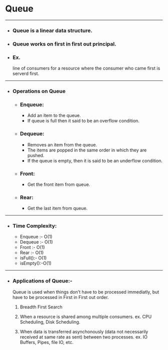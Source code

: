 # Queue
---
  - ### Queue is a linear data structure.
  - ### Queue works on first in first out principal.
  - ### Ex.
      line of consumers for a resource where the consumer who came first is serverd first.
---
  - ### Operations on Queue
      - ### Enqueue:
        - Add an item to the queue.
        - If queue is full then it said to be an overflow condition.

      - ### Dequeue:
        - Removes an item from the queue.
        - The items are popped in the same order in which they are pushed.
        - If the  queue is empty, then it is said to be an underflow condition.
        
      - ### Front:
        -  Get the front item from queue.

      - ### Rear:
        - Get the last item from queue.
---
  - ### Time Complexity:
    - Enqueue :- O(1)
    - Dequeue :- O(1)
    - Front   :- O(1)
    - Rear    :- O(1)
    - isFull():- O(1)
    - isEmpty():-O(1)
---
  - ### Applications of Queue:-
    Queue is used when things don't have to be processed immediatly, but have to be processed in First in First out order.
    
    1. Breadth First Search
       
    2. When a resource is shared among multiple consumers.
         ex. CPU Scheduling, Disk Scheduling.

    3. When data is transferred asynchonously (data not necessarily received at same rate as sent) between two processes.
       ex. IO Buffers, Pipes, file IO, etc.
